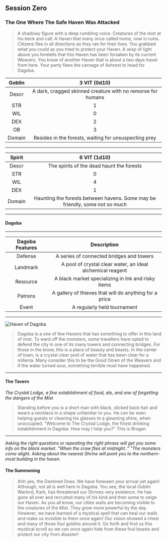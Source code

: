 ## Session Zero
### The One Where The Safe Haven Was Attacked

> A shadowy figure with a deep rumbling voice. Creatures of the mist at his beck and call. A Haven that many once called home, now in ruins. Citizens flee in all directions as they ran for their lives. You grabbed what you could
> as you tried to protect your Haven. A wisp of light above you foretells that this Haven has been forsaken by its current Weavers. You know of another Haven that is about a two days travel from here. Your party flees the carnage
> of Ashrest to head for Dagoba. 

| Goblin | 3 VIT (0d10)|
| :----: | :------: |
| Descr | A dark, cragged skinned creature with no remorse for humans |
| STR | 1 |
| WIL | 0 |
| DEX | 2 |
| OB | 3 |
| Domain | Resides in the forests, waiting for unsuspecting prey |

------------------------------------------

| Spirit | 6 VIT (1d10) |
| :----: | :------: |
| Descr | The spirits of the dead haunt the forests |
| STR | 0 |
| WIL | 4 |
| DEX | 1 |
| Domain | Haunting the forests between havens. Some may be friendly, some not so much |

----------------------------------------------
#### Dagoba
-----------------------
| Dagoba Features | Description |
| :--------: | :--------: |
| Defense | A series of connected bridges and towers |
| Landmark | A pool of crystal clear water, an ideal alchemical reagent |
| Resource | A black market specializing in Ink and risky items |
| Patrons | A gallery of thieves that will do anything for a price |
| Event | A regularly held tournament |

------------------


![Haven of Dagoba](/home/haku/Documents/StuffForCampaign/Campaign/Dagoba  "Dagoba")


> Dagoba is a one of few Havens that has something to offer in this land of mist. To ward off the monsters, some travellers have opted to defend the city in one of its many towers and connecting bridges.
> For those in the know, this is a place of beauty and beasts. In the center of town, is a crystal clear pool of water that has been clear for a millenia. Many consider this to be the Good Omen of the Weavers
> and if the water turned sour, something terrible must have happened. 
----------------
#### The Tavern
*The Crystal Lodge, a fine establishment of food, ale, and one of forgetting the dangers of the Mist*
> Standing before you is a short man with black, slicked back hair and wears a necklace in a shape unfamiliar to you. He can be seen helping guests or cleaning his glasses to a gleaming shine, when unoccupied. "Welcome to The Crystal Lodge, the finest drinking establishment in Dagoba. How may I help you?"  This is Brogan
----
*Asking the right questions or repeating the right phrase will get you some info on the black market. "When the crow flies at midnight.." "The monsters come alight.*
*Asking about the nearest Shrine will point you to the northern-most building in the haven.*


#### The Summoning
> Ahh yes, the Destined Ones. We have foreseen your arrival yet again! Although, not all is well here in Dagoba. You see, the local Goblin Warlord, Kark, has threatened our Shrines very existence. He has gone all over
> and recruited many of his kind and then some to seige our Haven. As you all know, our cities walls are becoming visible to the creatures of the Mist. They grow more powerful by the day. However, we have learned of a mystical
> spell that can heal our walls and make us invisible to them once again! Our vision showed a chest and many of those foul goblins around it. Go forth and find us this mystical scroll so we can once again hide from these foul beasts
> and protect our city from disaster!
